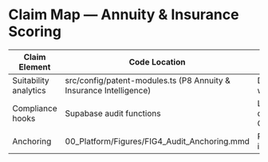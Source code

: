 # Claim Map — Annuity & Insurance Scoring

| Claim Element | Code Location | Summary |
|---|---|---|
| Suitability analytics | src/config/patent-modules.ts (P8 Annuity & Insurance Intelligence) | Declares warnings/flags |
| Compliance hooks | Supabase audit functions | Logged decisions for CE/audit |
| Anchoring | 00_Platform/Figures/FIG4_Audit_Anchoring.mmd | Receipt inclusion |
